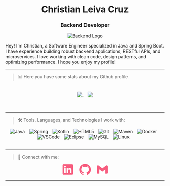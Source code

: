 <h1 align="center">Christian Leiva Cruz</h1>
<h3 align="center">Backend Developer</h3>

<p align="center">
  <img src="https://img.icons8.com/?size=100&id=RljciFZGONCD&format=png&color=000000" alt="Backend Logo" width="100"/>
</p>

Hey! I'm Christian, a Software Engineer specialized in Java and Spring Boot. I have experience building robust backend applications, RESTful APIs, and microservices. I love working with clean code, design patterns, and optimizing performance. I hope you enjoy my profile!


---

<!-- Stats section -->
> 📊 Here you have some stats about my Github profile.
<br />
<div align="center">
  <a href="https://github.com/CLeivaC?tab=repositories">
    <picture>
      <source
        srcset="https://github-readme-stats.vercel.app/api?username=CLeivaC&show_icons=true&theme=noctis_minimus"
        media="(prefers-color-scheme: dark)"
      />
      <source
        srcset="https://github-readme-stats.vercel.app/api?username=CLeivaC&show_icons=true&theme=vue"
        media="(prefers-color-scheme: light), (prefers-color-scheme: no-preference)"
      />
      <img height=170 align="center" src="https://github-readme-stats.vercel.app/api?username=CLeivaC&show_icons=true" />
    </picture>
  </a>
  &nbsp;&nbsp;
  <a href="https://github.com/CLeivaC?tab=repositories">
    <picture>
      <source
        srcset="https://github-readme-stats.vercel.app/api/top-langs/?username=CLeivaC&layout=compact&show_icons=true&theme=noctis_minimus"
        media="(prefers-color-scheme: dark)"
      />
      <source
        srcset="https://github-readme-stats.vercel.app/api/top-langs/?username=CLeivaC&layout=compact&show_icons=true&theme=vue"
        media="(prefers-color-scheme: light), (prefers-color-scheme: no-preference)"
      />
      <img height=170 align="center" src="https://github-readme-stats.vercel.app/api/top-langs/?username=CLeivaC&layout=compact" />
    </picture>
  </a>
</div>
<br />
<br />



---
> 🛠 Tools, Languages, and Technologies I work with:
<div align="center">
  <img alt="Java" width="50px" style="padding-right:10px;" src="https://cdn.jsdelivr.net/gh/devicons/devicon@latest/icons/java/java-original.svg" />
  <img alt="Spring" width="50px" style="padding-right:10px;" src="https://cdn.jsdelivr.net/gh/devicons/devicon@latest/icons/spring/spring-original-wordmark.svg" />
  <img alt="Kotlin" width="50px" style="padding-right:10px;" src="https://cdn.jsdelivr.net/gh/devicons/devicon@latest/icons/kotlin/kotlin-original.svg" />
  <img alt="HTML5" width="50px" style="padding-right:10px;" src="https://cdn.jsdelivr.net/gh/devicons/devicon@latest/icons/html5/html5-plain.svg" />
  <img alt="Git" width="50px" style="padding-right:10px;" src="https://cdn.jsdelivr.net/gh/devicons/devicon@latest/icons/git/git-original.svg" />
  <img alt="Maven" width="50px" style="padding-right:10px;" src="https://cdn.jsdelivr.net/gh/devicons/devicon@latest/icons/maven/maven-original.svg" />
  <img alt="Docker" width="50px" style="padding-right:10px;" src="https://cdn.jsdelivr.net/gh/devicons/devicon@latest/icons/docker/docker-original.svg" />
  <img alt="VSCode" width="50px" style="padding-right:10px;" src="https://cdn.jsdelivr.net/gh/devicons/devicon@latest/icons/vscode/vscode-original.svg" />
  <img alt="Eclipse" width="50px" style="padding-right:10px;" src="https://cdn.jsdelivr.net/gh/devicons/devicon@latest/icons/eclipse/eclipse-original.svg" />
  <img alt="MySQL" width="50px" style="padding-right:10px;" src="https://cdn.jsdelivr.net/gh/devicons/devicon@latest/icons/mysql/mysql-original.svg" />
  <img alt="Linux" width="50px" style="padding-right:10px;" src="https://cdn.jsdelivr.net/gh/devicons/devicon@latest/icons/linux/linux-original.svg" />
</div>
<br />


---

> 🔗 Connect with me:
<p align="center">
  <a href="https://www.linkedin.com/in/christian-leiva-cruz-0b5a89205" style="text-decoration: none;">
    <img src="logos/linkedin.svg" width="35"/>
  </a>
  &nbsp;&nbsp;&nbsp;
  <a href="https://github.com/CLeivaC" style="text-decoration: none;">
    <img src="logos/github.svg" width="35"/>
  </a>
  &nbsp;&nbsp;&nbsp;
  <a href="mailto:cristhian.leiva.cruz@gmail.com" style="text-decoration: none;">
    <img src="logos/gmail.svg" width="35"/>
  </a>
</p>




---
